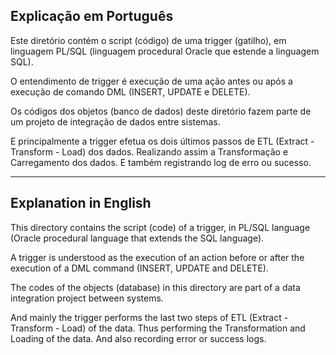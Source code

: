 ## Explicação em Português

Este diretório contém o script (código) de uma trigger (gatilho), em linguagem PL/SQL (linguagem procedural Oracle que estende a linguagem SQL).

O entendimento de trigger é execução de uma ação antes ou após a execução de comando DML (INSERT, UPDATE e DELETE).

Os códigos dos objetos (banco de dados) deste diretório fazem parte de um projeto de integração de dados entre sistemas.

E principalmente a trigger efetua os dois últimos passos de ETL (Extract - Transform - Load) dos dados. Realizando assim a Transformação e Carregamento dos dados. E também registrando log de erro ou sucesso.



---


## Explanation in English

This directory contains the script (code) of a trigger, in PL/SQL language (Oracle procedural language that extends the SQL language).

A trigger is understood as the execution of an action before or after the execution of a DML command (INSERT, UPDATE and DELETE).

The codes of the objects (database) in this directory are part of a data integration project between systems.

And mainly the trigger performs the last two steps of ETL (Extract - Transform - Load) of the data. Thus performing the Transformation and Loading of the data. And also recording error or success logs.

